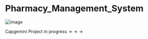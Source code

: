 # Pharmacy_Management_System

![image](https://user-images.githubusercontent.com/52691060/191015613-9a065a53-4dde-4c40-8c8b-30563080c8cd.png)


 Capgemini Project in progress -> -> ->
